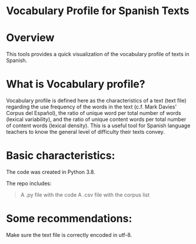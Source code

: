 # Vocabulary Profile for Spanish Texts

# Overview
This tools provides a quick visualization of the vocabulary profile of texts in Spanish.

# What is Vocabulary profile?
Vocabulary profile is defined here as the characteristics of a text (text file) regarding the use frequency of the words in the text (c.f. Mark Davies' Corpus del Español), the ratio of unique word per total number of words (lexical variability), and the ratio of unique content words per total number of content words (lexical density). This is a useful tool for Spanish language teachers to know the general level of difficulty their texts convey.

# Basic characteristics:
The code was created in Python 3.8.

The repo includes:
> A .py file with the code
> A .csv file with the corpus list

# Some recommendations:
Make sure the text file is correctly encoded in utf-8.
